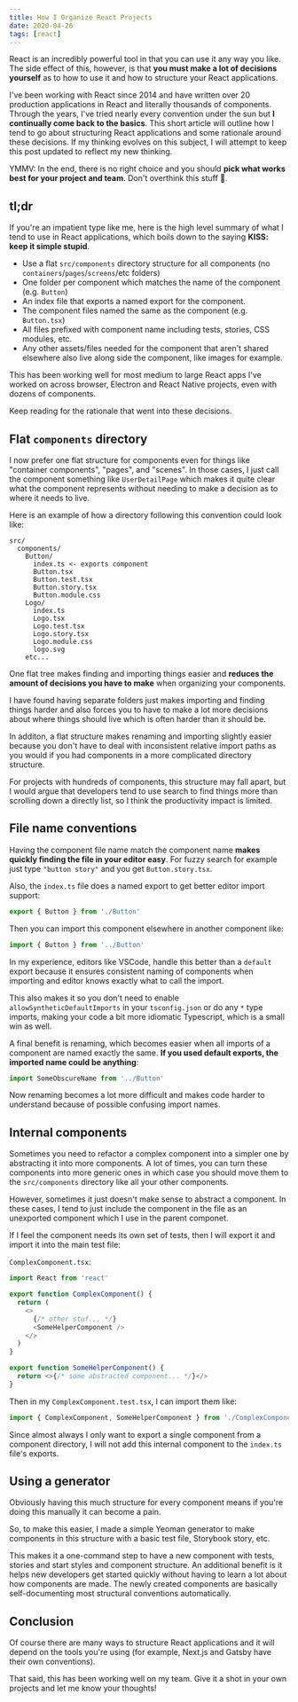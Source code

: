 ```yaml
---
title: How I Organize React Projects
date: 2020-04-26
tags: [react]
---
```


React is an incredibly powerful tool in that you can use it any way you like. The side effect of this, however, is that **you must make a lot of decisions yourself** as to how to use it and how to structure your React applications.

I've been working with React since 2014 and have written over 20 production applications in React and literally thousands of components. Through the years, I've tried nearly every convention under the sun but **I continually come back to the basics**. This short article will outline how I tend to go about structuring React applications and some rationale around these decisions. If my thinking evolves on this subject, I will attempt to keep this post updated to reflect my new thinking.

YMMV: In the end, there is no right choice and you should **pick what works best for your project and team**. Don't overthink this stuff 🤔.

## tl;dr

If you're an impatient type like me, here is the high level summary of what I tend to use in React applications, which boils down to the saying **KISS: keep it simple stupid**.

- Use a flat `src/components` directory structure for all components (no `containers`/`pages`/`screens`/etc folders)
- One folder per component which matches the name of the component (e.g. `Button`)
- An index file that exports a named export for the component.
- The component files named the same as the component (e.g. `Button.tsx`)
- All files prefixed with component name including tests, stories, CSS modules, etc.
- Any other assets/files needed for the component that aren't shared elsewhere also live along side the component, like images for example.

This has been working well for most medium to large React apps I've worked on across browser, Electron and React Native projects, even with dozens of components.

Keep reading for the rationale that went into these decisions.

## Flat `components` directory

I now prefer one flat structure for components even for things like "container components", "pages", and "scenes". In those cases, I just call the component something like `UserDetailPage` which makes it quite clear what the component represents without needing to make a decision as to where it needs to live.

Here is an example of how a directory following this convention could look like:

```markup
src/
  components/
    Button/
      index.ts <- exports component
      Button.tsx
      Button.test.tsx
      Button.story.tsx
      Button.module.css
    Logo/
      index.ts
      Logo.tsx
      Logo.test.tsx
      Logo.story.tsx
      Logo.module.css
      logo.svg
    etc...
```

One flat tree makes finding and importing things easier and **reduces the amount of decisions you have to make** when organizing your components.

I have found having separate folders just makes importing and finding things harder and also forces you to have to make a lot more decisions about where things should live which is often harder than it should be.

In additon, a flat structure makes renaming and importing slightly easier because you don't have to deal with inconsistent relative import paths as you would if you had components in a more complicated directory structure.

For projects with hundreds of components, this structure may fall apart, but I would argue that developers tend to use search to find things more than scrolling down a directly list, so I think the productivity impact is limited.

## File name conventions

Having the component file name match the component name **makes quickly finding the file in your editor easy**. For fuzzy search for example just type `"button story"` and you get `Button.story.tsx`.

Also, the `index.ts` file does a named export to get better editor import support:

```typescript
export { Button } from './Button'
```

Then you can import this component elsewhere in another component like:

```typescript
import { Button } from '../Button'
```

In my experience, editors like VSCode, handle this better than a `default` export because it ensures consistent naming of components when importing and editor knows exactly what to call the import.

This also makes it so you don't need to enable `allowSyntheticDefaultImports` in your `tsconfig.json` or do any `*` type imports, making your code a bit more idiomatic Typescript, which is a small win as well.

A final benefit is renaming, which becomes easier when all imports of a component are named exactly the same. **If you used default exports, the imported name could be anything**:

```typescript
import SomeObscureName from '../Button'
```

Now renaming becomes a lot more difficult and makes code harder to understand because of possible confusing import names.

## Internal components

Sometimes you need to refactor a complex component into a simpler one by abstracting it into more components. A lot of times, you can turn these components into more generic ones in which case you should move them to the `src/components` directory like all your other components.

However, sometimes it just doesn't make sense to abstract a component. In these cases, I tend to just include the component in the file as an unexported component which I use in the parent componet.

If I feel the component needs its own set of tests, then I will export it and import it into the main test file:

`ComplexComponent.tsx`:

```typescript
import React from 'react'

export function ComplexComponent() {
  return (
    <>
      {/* other stuf... */}
      <SomeHelperComponent />
    </>
  )
}

export function SomeHelperComponent() {
  return <>{/* some abstracted component... */}</>
}
```

Then in my `ComplexComponent.test.tsx`, I can import them like:

```typescript
import { ComplexComponent, SomeHelperComponent } from './ComplexComponent'
```

Since almost always I only want to export a single component from a component directory, I will not add this internal component to the `index.ts` file's exports.

## Using a generator

Obviously having this much structure for every component means if you're doing this manually it can become a pain.

So, to make this easier, I made a simple Yeoman generator to make components in this structure with a basic test file, Storybook story, etc.

This makes it a one-command step to have a new component with tests, stories and start styles and component structure. An additional benefit is it helps new developers get started quickly without having to learn a lot about how components are made. The newly created components are basically self-documenting most structural conventions automatically.

## Conclusion

Of course there are many ways to structure React applications and it will depend on the tools you're using (for example, Next.js and Gatsby have their own conventions).

That said, this has been working well on my team. Give it a shot in your own projects and let me know your thoughts!

